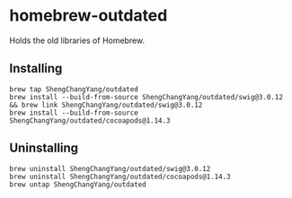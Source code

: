 # homebrew-outdated

Holds the old libraries of Homebrew.

## Installing

```
brew tap ShengChangYang/outdated
brew install --build-from-source ShengChangYang/outdated/swig@3.0.12 && brew link ShengChangYang/outdated/swig@3.0.12
brew install --build-from-source ShengChangYang/outdated/cocoapods@1.14.3
```

## Uninstalling

```
brew uninstall ShengChangYang/outdated/swig@3.0.12
brew uninstall ShengChangYang/outdated/cocoapods@1.14.3
brew untap ShengChangYang/outdated
```
